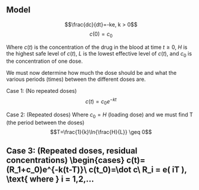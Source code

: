 ## Model
$$\frac{dc}{dt}=-ke, k > 0$$
$$c(0)=c_0$$

Where
$c(t)$ is the concentration of the drug in the blood at time $t \geq 0$,
$H$ is the highest safe level of $c(t)$,
$L$ is the lowest effective level of $c(t)$,
and $c_0$ is the concentration of one dose.

We must now determine how much the dose should be and what the various periods (times) between the different doses are.

Case 1: (No repeated doses)
$$c(t)=c_0e^{-kt}$$

Case 2: (Repeated doses)
Where $c_0 = H$ (loading dose) and we must find T (the period between the doses)
$$T=\frac{1}{k}\ln{\frac{H}{L}} \geq 0$$

Case 3: (Repeated doses, residual concentrations)
\begin{cases}
c(t)=(R_1+c_0)e^{-k(t-T)}\\
c(t_0)=\dot c\\
R_i = e( iT ), \text{ where }  i = 1,2,...
-